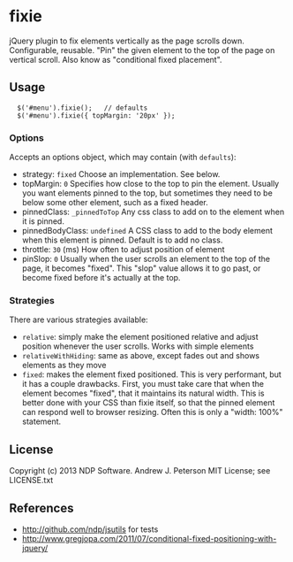 fixie
=====

jQuery plugin to fix elements vertically as the page scrolls down. Configurable, reusable.
"Pin" the given element to the top of the page on vertical scroll. Also know as
"conditional fixed placement".

## Usage
```
  $('#menu').fixie();   // defaults
  $('#menu').fixie({ topMargin: '20px' });
```

### Options
Accepts an options object, which may contain (with `defaults`):
* strategy: `fixed`  Choose an implementation. See below.
* topMargin: `0` Specifies how close to the top to pin the element.
  Usually you want elements pinned to the top, but sometimes they need to
  be below some other element, such as a fixed header.
* pinnedClass: `_pinnedToTop` Any css class to add on to the element when it is pinned.
* pinnedBodyClass: `undefined` A CSS class to add to the body element when
  this element is pinned. Default is to add no class.
* throttle: `30` (ms)  How often to adjust position of element
* pinSlop: `0` Usually when the user scrolls an element to the top
  of the page, it becomes "fixed". This "slop" value allows it to go past,
  or become fixed before it's actually at the top.


### Strategies
There are various strategies available:
* `relative`: simply make the element positioned relative and
  adjust position whenever the user scrolls. Works with simple elements
* `relativeWithHiding`: same as above, except fades out and shows
  elements as they move
* `fixed`: makes the element fixed positioned. This is very performant, but
  it has a couple drawbacks. First, you must take care that when the element
  becomes "fixed", that it maintains its natural width. This is better done
  with your CSS than fixie itself, so that the pinned element can respond
  well to browser resizing. Often this is only a "width: 100%" statement.


## License
Copyright (c) 2013 NDP Software. Andrew J. Peterson
MIT License; see LICENSE.txt


## References
* http://github.com/ndp/jsutils for tests
* http://www.gregjopa.com/2011/07/conditional-fixed-positioning-with-jquery/

